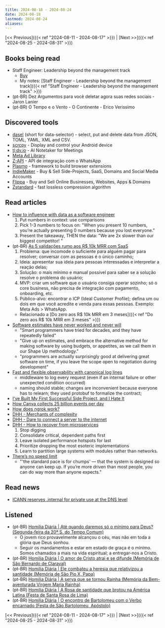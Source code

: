 ```yaml
---
title: 2024-08-18 - 2024-08-24
date: 2024-08-18
lastmod: 2024-08-24
aliases:
---
```


[<< Previous]({{< ref "2024-08-11 - 2024-08-17" >}}) | [Next >>]({{< ref "2024-08-25 - 2024-08-31" >}})

## Books being read
- Staff Engineer: Leadership beyond the management track
	- [Buy](https://staffeng.com/book)
	- My notes: [Staff Engineer - Leadership beyond the management track]({{< ref "Staff Engineer - Leadership beyond the management track" >}})
- (pt-BR) Dez Argumentos para você deletar agora suas redes sociais - Jaron Lanier
- (pt-BR) O Tempo e o Vento - O Continente - Erico Verissimo

## Discovered tools
- [dasel](https://github.com/TomWright/dasel) (short for data-selector) -
  select, put and delete data from JSON, TOML, YAML, XML and CSV.
- [scrcpy](https://github.com/Genymobile/scrcpy) - Display and control your
  Android device
- [tl;dv.io](https://tldv.io/) - AI Notetaker for Meetings
- [Meta Ad Library](https://web.facebook.com/ads/library/)
- [Z-API](https://www.z-api.io/) - API de integração com o WhatsApp
- [Plasmo](https://github.com/PlasmoHQ/plasmo) - framework to build browser
  extensions
- [IndieMaker](https://indiemaker.co/) - Buy & Sell Side-Projects, SaaS,
  Domains and Social Media Accounts
- [Flippa](https://flippa.com/) - Buy and Sell Online Businesses, Websites,
  Apps & Domains
- [Zstandard](https://github.com/facebook/zstd) - fast lossless compression
  algorithm

## Read articles
- [How to influence with data as a software engineer](https://open.substack.com/pub/highgrowthengineer/p/influence-with-data-as-an-engineer)
    1. Put numbers in context: use comparisons
    2. Pick 1-3 numbers to focus on: "When you present 10 numbers, you’re
       actually presenting 0 numbers because you lost everyone."
    3. Present the takeaway, THEN the data: "We are 2x slower than our biggest
       competitor! <then the chart>"
- (pt-BR) [As 5 validações rumo aos R$ 10k MRR com SaaS](https://moacirmoda.substack.com/p/as-5-validacoes-rumo-aos-r-10k-mrr)
    1. Problema: que incomode o suficiente para alguém pagar para resolver;
       conversar com as pessoas é o único caminho;
    2. Ideia: apresentar sua ideia para pessoas interessadas e interpretar a
       reação delas;
    3. Solução: o mais mínimo e manual possível para saber se a solução resolve
       o problema do usuário;
    4. MVP: criar um software que o usuário consiga operar sozinho; só o core
       business, não precisa de integração com pagamento, onboarding, etc.
    5. Público-alvo: encontrar o ICP (Ideal Customer Profile); defina um ou dois
       em que você acredite e venda para essas pessoas. Exemplo: Meta Ads > WhatsApp.
    - Relacionado a [Do zero aos R$ 10k MRR em 3 meses]({{< ref "Do zero aos R$ 10k MRR em 3 meses" >}})
- [Software estimates have never worked and never will](https://world.hey.com/dhh/software-estimates-have-never-worked-and-never-will-a41a9c71)
    * "Smart programmers have tried for decades, and they have repeatedly failed"
    * "Give up on estimates, and embrace the alternative method for making
      software by using budgets, or appetites, as we call them in our Shape Up
      methodology."
    * "programmers are actually surprisingly good at delivering great software
      on time, if you leave the scope open to negotiation during development"
- [Fast and flexible observability with canonical log lines](https://stripe.com/blog/canonical-log-lines)
    * middleware to log every request (even if an internal failure or other
      unexpected condition occurred)
    * naming should stable; changes are inconvenient because everyone has to
      relearn; they used protobuf to formalize the contract;
- [I've Built My First Successful Side Project, and I Hate It](https://switowski.com/blog/i-have-built-my-first-successful-side-project-and-i-hate-it/)
- [How Canva collects 25 billion events per day](https://www.canva.dev/blog/engineering/product-analytics-event-collection/)
- [How does ngrok work?](https://ngrok.com/docs/how-ngrok-works/)
- [DHH - Merchants of complexity](https://world.hey.com/dhh/merchants-of-complexity-4851301b)
- [DHH - Dare to connect a server to the internet](https://world.hey.com/dhh/dare-to-connect-a-server-to-the-internet-01d25a07)
- [DHH - How to recover from microservices](https://world.hey.com/dhh/how-to-recover-from-microservices-ce3803cc)
    1) Stop digging
    2) Consolidate critical, dependent paths first
    3) Leave isolated performance hotspots for last
    4) Prioritize dropping the most esoteric implementations
    5) Learn to partition large systems with modules rather than networks.
- [There’s no speed limit](https://sive.rs/kimo)
    * "'the standard pace is for chumps' — that the system is designed so
      anyone can keep up. If you’re more driven than most people, you can do
      way more than anyone expects."

## Read news
- [ICANN reserves .internal for private use at the DNS level](https://www.theregister.com/2024/08/08/dot_internal_ratified/)

## Listened
- (pt-BR) [Homilia Diária | Até quando daremos só o mínimo para Deus? (Segunda-feira da 20ª S. do Tempo Comum)](https://www.youtube.com/watch?v=2GFV5NuYkW4)
    * O jovem rico provavelmente alcançou o céu, mas não em toda a glória que
      Deus sonhou.
    * Seguir os mandamentos e estar em estado de graça é o mínimo. Somos
      chamados a mais na vida espiritual; a entregar-nos a Cristo.
- (pt-BR) [Homilia Diária | O amor de Cristo atrai e se difunde (Memória de São Bernardo de Claraval)](https://www.youtube.com/watch?v=9FvMGrvbEzw)
- (pt-BR) [Homilia Diária | Ele combateu a heresia que relativizou a santidade (Memória de São Pio X, Papa)](https://www.youtube.com/watch?v=si018NkQM6w)
- (pt-BR) [Homilia Diária | A serva que se tornou Rainha (Memória da Bem-aventurada Virgem Maria Rainha)](https://www.youtube.com/watch?v=NhnOXhkU94g)
- (pt-BR) [Homilia Diária | A Rosa de santidade que brotou na América Latina (Festa de Santa Rosa de Lima)](https://www.youtube.com/watch?v=82rrb8bVQ4I)
- (pt-BR) [Homilia Diária | O encontro de Bartolomeu com o Verbo encarnado (Festa de São Bartolomeu, Apóstolo)](https://www.youtube.com/watch?v=-67bLJGrwqk)

[<< Previous]({{< ref "2024-08-11 - 2024-08-17" >}}) | [Next >>]({{< ref "2024-08-25 - 2024-08-31" >}})
